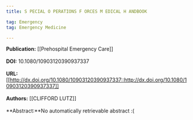 ```yaml
---
title: S PECIAL O PERATIONS F ORCES M EDICAL H ANDBOOK

tag: Emergency 
tag: Emergency Medicine

---
```


**Publication:** [[Prehospital Emergency Care]]<br><br>**DOI:** 10.1080/10903120390937337                                        
<br>**URL:**[[http://dx.doi.org/10.1080/10903120390937337::http://dx.doi.org/10.1080/10903120390937337]]<br><br>**Authors:** [[CLIFFORD LUTZ]] <br><br>**Abstract:**No automatically retrievable abstract :(

